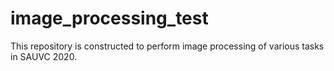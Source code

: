 # image_processing_test
This repository is constructed to perform image processing of various tasks in SAUVC 2020.
